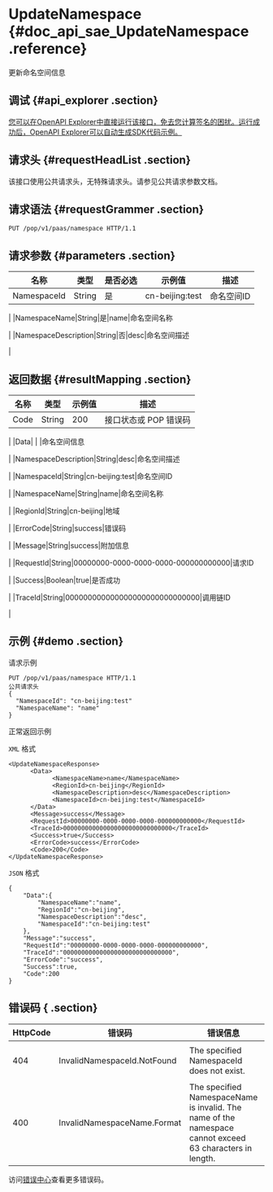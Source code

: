 # UpdateNamespace {#doc_api_sae_UpdateNamespace .reference}

更新命名空间信息

## 调试 {#api_explorer .section}

[您可以在OpenAPI Explorer中直接运行该接口，免去您计算签名的困扰。运行成功后，OpenAPI Explorer可以自动生成SDK代码示例。](https://api.aliyun.com/#product=sae&api=UpdateNamespace&type=ROA&version=2019-05-06)

## 请求头 {#requestHeadList .section}

该接口使用公共请求头，无特殊请求头。请参见公共请求参数文档。

## 请求语法 {#requestGrammer .section}

```
PUT /pop/v1/paas/namespace HTTP/1.1
```

## 请求参数 {#parameters .section}

|名称|类型|是否必选|示例值|描述|
|--|--|----|---|--|
|NamespaceId|String|是|cn-beijing:test|命名空间ID

 |
|NamespaceName|String|是|name|命名空间名称

 |
|NamespaceDescription|String|否|desc|命名空间描述

 |

## 返回数据 {#resultMapping .section}

|名称|类型|示例值|描述|
|--|--|---|--|
|Code|String|200|接口状态或 POP 错误码

 |
|Data| | |命名空间信息

 |
|NamespaceDescription|String|desc|命名空间描述

 |
|NamespaceId|String|cn-beijing:test|命名空间ID

 |
|NamespaceName|String|name|命名空间名称

 |
|RegionId|String|cn-beijing|地域

 |
|ErrorCode|String|success|错误码

 |
|Message|String|success|附加信息

 |
|RequestId|String|00000000-0000-0000-0000-000000000000|请求ID

 |
|Success|Boolean|true|是否成功

 |
|TraceId|String|000000000000000000000000000000|调用链ID

 |

## 示例 {#demo .section}

请求示例

``` {#request_demo}
PUT /pop/v1/paas/namespace HTTP/1.1
公共请求头
{
  "NamespaceId": "cn-beijing:test"
  "NamespaceName": "name"
}
```

正常返回示例

`XML` 格式

``` {#xml_return_success_demo}
<UpdateNamespaceResponse>
	  <Data>
		    <NamespaceName>name</NamespaceName>
		    <RegionId>cn-beijing</RegionId>
		    <NamespaceDescription>desc</NamespaceDescription>
		    <NamespaceId>cn-beijing:test</NamespaceId>
	  </Data>
	  <Message>success</Message>
	  <RequestId>00000000-0000-0000-0000-000000000000</RequestId>
	  <TraceId>000000000000000000000000000000</TraceId>
	  <Success>true</Success>
	  <ErrorCode>success</ErrorCode>
	  <Code>200</Code>
</UpdateNamespaceResponse>
```

`JSON` 格式

``` {#json_return_success_demo}
{
	"Data":{
		"NamespaceName":"name",
		"RegionId":"cn-beijing",
		"NamespaceDescription":"desc",
		"NamespaceId":"cn-beijing:test"
	},
	"Message":"success",
	"RequestId":"00000000-0000-0000-0000-000000000000",
	"TraceId":"000000000000000000000000000000",
	"ErrorCode":"success",
	"Success":true,
	"Code":200
}
```

## 错误码 { .section}

|HttpCode|错误码|错误信息|描述|
|--------|---|----|--|
|404|InvalidNamespaceId.NotFound|The specified NamespaceId does not exist.|指定的NamespaceId不存在。|
|400|InvalidNamespaceName.Format|The specified NamespaceName is invalid. The name of the namespace cannot exceed 63 characters in length.|指定的NamespaceName不合法。命名空间名称的长度不能超过63个字符。|

访问[错误中心](https://error-center.aliyun.com/status/product/sae)查看更多错误码。

